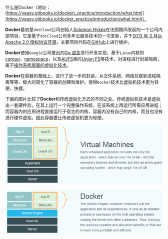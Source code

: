 什么是Docker（地址：[https://yeasy.gitbooks.io/docker\_practice/introduction/what.html](https://yeasy.gitbooks.io/docker_practice/introduction/what.html)）

**Docker**最初是`dotCloud`公司创始人[Solomon Hykes](https://github.com/shykes)在法国期间发起的一个公司内部项目，它是基于`dotCloud`公司多年云服务技术的一次革新，并于[2013 年 3 月以 Apache 2.0 授权协议开源](https://en.wikipedia.org/wiki/Docker_%28software%29)，主要项目代码在[GitHub](https://github.com/moby/moby)上进行维护。

**Docker**使用`Google`公司推出的[Go 语言](https://golang.org/)进行开发实现，基于`Linux`内核的[cgroup](https://zh.wikipedia.org/wiki/Cgroups)，[namespace](https://en.wikipedia.org/wiki/Linux_namespaces)，以及[AUFS](https://en.wikipedia.org/wiki/Aufs)类的[Union FS](https://en.wikipedia.org/wiki/Union_mount)等技术，对进程进行封装隔离，属于[操作系统层面的虚拟化技术](https://en.wikipedia.org/wiki/Operating-system-level_virtualization)。

**Docker**在容器的基础上，进行了进一步的封装，从文件系统、网络互联到进程隔离等等，极大的简化了容器的创建和维护。使得`Docker`技术比虚拟机技术更为轻便、快捷。

下面的图片比较了**Docker**和传统虚拟化方式的不同之处。传统虚拟机技术是虚拟出一套硬件后，在其上运行一个完整操作系统，在该系统上再运行所需应用进程；而容器内的应用进程直接运行于宿主的内核，容器内没有自己的内核，而且也没有进行硬件虚拟。因此容器要比传统虚拟机更为轻便。

![](/assets/virtualization.png)

![](/assets/docker.png)

